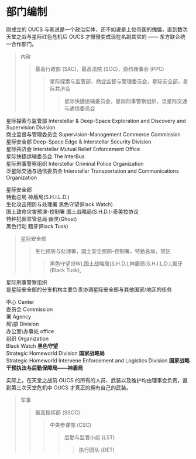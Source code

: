 # 部门编制

刚成立的 OUCS 与其说是一个政治实体，还不如说是上位帝国的傀儡，直到数次天堂之战与星际红色危机后 OUCS 才慢慢变成现在名副其实的 —— 东方联合统一合作部门。

>内政
>>最高行政部 (SAC)，最高法院 (SCC)，协约理事会 (PPC)
>>>星际探索与监管部，商业监督与管理委员会，星际安全部，星际共济会
>>>> 星际快捷运输委员会，星际刑事警察组织，泛星际交通与通信委员会

星际探索与监管部 Interstellar & Deep-Space Exploration and Discovery and Supervision Division  
商业监督与管理委员会 Supervision-Management Commerce Commission  
星际安全部 Deep-Space Edge & Interstellar Security Division  
星际共济会 Interstellar Mutual Relief Enforcement Office  
星际快捷运输委员会 The InterBus  
星际刑事警察组织 Interstellar Criminal Police Organization  
泛星际交通与通信委员会 Interstellar Transportation and Communications Organization

星际安全部  
特勤总局 神盾局(S.H.I.L.D.)  
生化攻击预防与处理署 黑色守望(Black Watch)  
国土致命灾害预演-控制署 国土战略局(S.H.D.)-奇美拉协议  
特种犯罪监管总局 幽灵(Ghost)  
黑色行动 黯牙(Black Tusk)

>星际安全部 
>>生化预防与处理署，国土安全预防-控制署，特勤总局，禁区
>>>黑色守望(BW),国土战略局(S.H.D.),神盾局(S.H.I.L.D.),黯牙(Black Tusk),

星际刑事警察组织  
是星际安全部的分支机构主要负责协调星际安全部与其他国家/地区的任务

中心 Center  
委员会 Commission  
署 Agency   
局\部 Division  
办公室\办事处 office  
组织 Organization  
Black Watch  **黑色守望**  
Strategic Homeworld Division  **国家战略局**  
Strategic Homeworld Intervene Enforcement and Logistics Division  **国家战略干预执法与后勤保障局——神盾局**  


实际上，在天堂之战前 OUCS 的所有的人员、武装以及维护均由理事会负责，直到第三次天堂危机中 OUCS 才真正的拥有自己的武装。

>军事
>>最高指挥部 (SSCC)
>>>中央参谋部 (CSC)
>>>>后勤与监管小组 (LST)
>>>>>执行团队 (DET)






